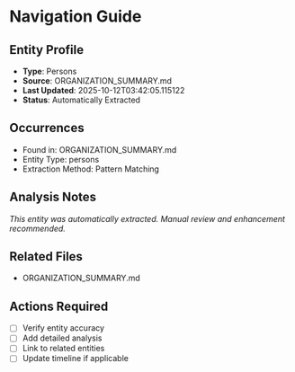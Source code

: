 # Navigation Guide

## Entity Profile
- **Type**: Persons
- **Source**: ORGANIZATION_SUMMARY.md
- **Last Updated**: 2025-10-12T03:42:05.115122
- **Status**: Automatically Extracted

## Occurrences
- Found in: ORGANIZATION_SUMMARY.md
- Entity Type: persons
- Extraction Method: Pattern Matching

## Analysis Notes
*This entity was automatically extracted. Manual review and enhancement recommended.*

## Related Files
- ORGANIZATION_SUMMARY.md

## Actions Required
- [ ] Verify entity accuracy
- [ ] Add detailed analysis
- [ ] Link to related entities
- [ ] Update timeline if applicable
